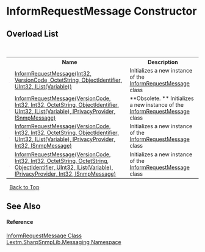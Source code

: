 # InformRequestMessage Constructor 
 


## Overload List
&nbsp;<table><tr><th></th><th>Name</th><th>Description</th></tr><tr><td>![Public method](media/pubmethod.gif "Public method")</td><td><a href="M_Lextm_SharpSnmpLib_Messaging_InformRequestMessage__ctor_3">InformRequestMessage(Int32, VersionCode, OctetString, ObjectIdentifier, UInt32, IList(Variable))</a></td><td>
Initializes a new instance of the <a href="T_Lextm_SharpSnmpLib_Messaging_InformRequestMessage">InformRequestMessage</a> class</td></tr><tr><td>![Public method](media/pubmethod.gif "Public method")</td><td><a href="M_Lextm_SharpSnmpLib_Messaging_InformRequestMessage__ctor">InformRequestMessage(VersionCode, Int32, Int32, OctetString, ObjectIdentifier, UInt32, IList(Variable), IPrivacyProvider, ISnmpMessage)</a></td><td> **Obsolete. **
Initializes a new instance of the <a href="T_Lextm_SharpSnmpLib_Messaging_InformRequestMessage">InformRequestMessage</a> class</td></tr><tr><td>![Public method](media/pubmethod.gif "Public method")</td><td><a href="M_Lextm_SharpSnmpLib_Messaging_InformRequestMessage__ctor_1">InformRequestMessage(VersionCode, Int32, Int32, OctetString, ObjectIdentifier, UInt32, IList(Variable), IPrivacyProvider, Int32, ISnmpMessage)</a></td><td>
Initializes a new instance of the <a href="T_Lextm_SharpSnmpLib_Messaging_InformRequestMessage">InformRequestMessage</a> class</td></tr><tr><td>![Public method](media/pubmethod.gif "Public method")</td><td><a href="M_Lextm_SharpSnmpLib_Messaging_InformRequestMessage__ctor_2">InformRequestMessage(VersionCode, Int32, Int32, OctetString, OctetString, ObjectIdentifier, UInt32, IList(Variable), IPrivacyProvider, Int32, ISnmpMessage)</a></td><td>
Initializes a new instance of the <a href="T_Lextm_SharpSnmpLib_Messaging_InformRequestMessage">InformRequestMessage</a> class</td></tr></table>&nbsp;
<a href="#informrequestmessage-constructor">Back to Top</a>

## See Also


#### Reference
<a href="T_Lextm_SharpSnmpLib_Messaging_InformRequestMessage">InformRequestMessage Class</a><br /><a href="N_Lextm_SharpSnmpLib_Messaging">Lextm.SharpSnmpLib.Messaging Namespace</a><br />